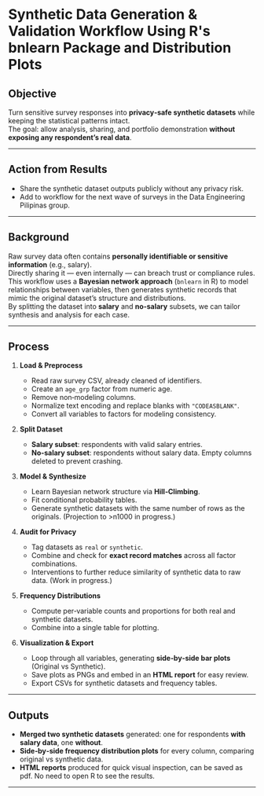 # Synthetic Data Generation & Validation Workflow Using R's bnlearn Package and Distribution Plots

## Objective  
Turn sensitive survey responses into **privacy‑safe synthetic datasets** while keeping the statistical patterns intact.  
The goal: allow analysis, sharing, and portfolio demonstration **without exposing any respondent’s real data**.

---

## Action from Results  
- Share the synthetic dataset outputs publicly without any privacy risk.
- Add to workflow for the next wave of surveys in the Data Engineering Pilipinas group.

---

## Background  
Raw survey data often contains **personally identifiable or sensitive information** (e.g., salary).  
Directly sharing it — even internally — can breach trust or compliance rules.  
This workflow uses a **Bayesian network approach** (`bnlearn` in R) to model relationships between variables, then generates synthetic records that mimic the original dataset’s structure and distributions.  
By splitting the dataset into **salary** and **no‑salary** subsets, we can tailor synthesis and analysis for each case.

---

## Process  
1. **Load & Preprocess**  
   - Read raw survey CSV, already cleaned of identifiers.  
   - Create an `age_grp` factor from numeric age.  
   - Remove non‑modeling columns.  
   - Normalize text encoding and replace blanks with `"CODEASBLANK"`.  
   - Convert all variables to factors for modeling consistency.

2. **Split Dataset**  
   - **Salary subset**: respondents with valid salary entries.  
   - **No‑salary subset**: respondents without salary data. Empty columns deleted to prevent crashing.

3. **Model & Synthesize**  
   - Learn Bayesian network structure via **Hill‑Climbing**.  
   - Fit conditional probability tables.  
   - Generate synthetic datasets with the same number of rows as the originals. (Projection to >n1000 in progress.)

4. **Audit for Privacy**  
   - Tag datasets as `real` or `synthetic`.  
   - Combine and check for **exact record matches** across all factor combinations.
   - Interventions to further reduce similarity of synthetic data to raw data. (Work in progress.)

5. **Frequency Distributions**  
   - Compute per‑variable counts and proportions for both real and synthetic datasets.  
   - Combine into a single table for plotting.

6. **Visualization & Export**  
   - Loop through all variables, generating **side‑by‑side bar plots** (Original vs Synthetic).  
   - Save plots as PNGs and embed in an **HTML report** for easy review.  
   - Export CSVs for synthetic datasets and frequency tables.

---

## Outputs  
- **Merged two synthetic datasets** generated: one for respondents **with salary data**, one **without**.
- **Side‑by‑side frequency distribution plots** for every column, comparing original vs synthetic data.  
- **HTML reports** produced for quick visual inspection, can be saved as pdf. No need to open R to see the results.  

---
